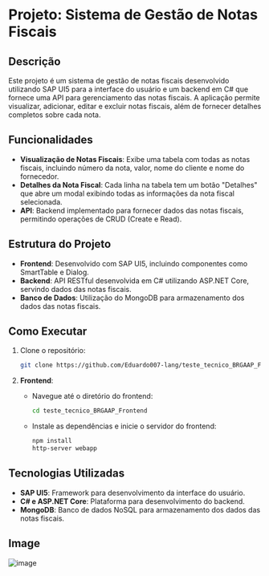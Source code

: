 # Projeto: Sistema de Gestão de Notas Fiscais

## Descrição

Este projeto é um sistema de gestão de notas fiscais desenvolvido utilizando SAP UI5 para a interface do usuário e um backend em C# que fornece uma API para gerenciamento das notas fiscais. A aplicação permite visualizar, adicionar, editar e excluir notas fiscais, além de fornecer detalhes completos sobre cada nota.

## Funcionalidades

- **Visualização de Notas Fiscais**: Exibe uma tabela com todas as notas fiscais, incluindo número da nota, valor, nome do cliente e nome do fornecedor.
- **Detalhes da Nota Fiscal**: Cada linha na tabela tem um botão "Detalhes" que abre um modal exibindo todas as informações da nota fiscal selecionada.
- **API**: Backend implementado para fornecer dados das notas fiscais, permitindo operações de CRUD (Create e Read).

## Estrutura do Projeto

- **Frontend**: Desenvolvido com SAP UI5, incluindo componentes como SmartTable e Dialog.
- **Backend**: API RESTful desenvolvida em C# utilizando ASP.NET Core, servindo dados das notas fiscais.
- **Banco de Dados**: Utilização do MongoDB para armazenamento dos dados das notas fiscais.

## Como Executar

1. Clone o repositório:
    ```sh
    git clone https://github.com/Eduardo007-lang/teste_tecnico_BRGAAP_Frontend.git
    ```

1. **Frontend**:
    - Navegue até o diretório do frontend:
      ```sh
      cd teste_tecnico_BRGAAP_Frontend
      ```
    - Instale as dependências e inicie o servidor do frontend:
      ```sh
      npm install
      http-server webapp
      ```

## Tecnologias Utilizadas

- **SAP UI5**: Framework para desenvolvimento da interface do usuário.
- **C# e ASP.NET Core**: Plataforma para desenvolvimento do backend.
- **MongoDB**: Banco de dados NoSQL para armazenamento dos dados das notas fiscais.

## Image

![image](https://github.com/Eduardo007-lang/teste_tecnico_BRGAAP_Frontend/assets/53060876/730ad1a6-d83c-4614-adfa-31bc06ddcc41)

